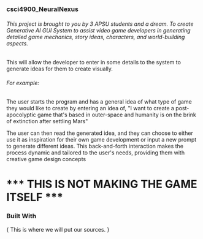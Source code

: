 ### csci4900_NeuralNexus

###### This project is brought to you by 3 APSU students and a dream. To create Generative AI GUI System to assist video game developers in generating detailed game mechanics, story ideas, characters, and world-building aspects.

This will allow the developer to enter in some details to the system to generate ideas for them to create visually. 

###### For example: 

The user starts the program and has a general idea of what type of game they would like to create
    by entering an idea of, "I want to create a post-apocolyptic game that's based in outer-space and 
    humanity is on the brink of extinction after settling Mars" 
    
The user can then read the generated idea, and they can choose to either use it as inspiration 
for their own game development or input a new prompt to generate different ideas. 
This back-and-forth interaction makes the process dynamic and tailored to the user's needs,
providing them with creative game design concepts

# *** THIS IS NOT MAKING THE GAME ITSELF ***

### Built With
  { This is where we will put our sources. }
